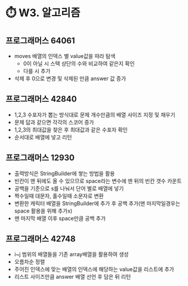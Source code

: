 ⏱️ W3. 알고리즘
=

## 프로그래머스 64061

- moves 배열의 인덱스 별 value값을 따라 탐색
    - 0이 아닐 시 스택 상단의 수와 비교하여 같은지 확인
    - 다를 시 추가
- 삭제 후 0으로 변경 및 삭제된 만큼 answer 값 증가

## 프로그래머스 42840

- 1,2,3 수포자가 뽑는 방식대로 문제 개수만큼의 배열 사이즈 지정 및 채우기
- 문제 답과 같으면 각각의 스코어 증가
- 1,2,3의 최대값을 찾은 후 최대값과 같은 수포자 확인
- 순서대로 배열에 넣고 리턴

## 프로그래머스 12930

- 출력방식은 StringBuilder에 쌓는 방법을 활용
- 빈칸이 맨 뒤에도 올 수 있으므로 space라는 변수에 맨 뒤의 빈칸 갯수 카운트
- 공백을 기준으로 s를 나눠서 단어 별로 배열에 넣기
- 짝수일때 대문자, 홀수일때 소문자로 변환
- 변환한 캐릭터 배열을 StringBuilder에 추가 후 공백 추가(맨 마지막일경우는 space 활용을 위해 추가x)
- 맨 마지막 배열 이후 space만큼 공백 추가

## 프로그래머스 42748

- i~j 범위의 배열들을 기존 array배열을 활용하여 생성
- 오름차순 정렬
- 주어진 인덱스에 맞는 배열의 인덱스에 해당하는 value값을 리스트에 추가
- 리스트 사이즈만큼 answer 배열 선언 후 담은 뒤 리턴